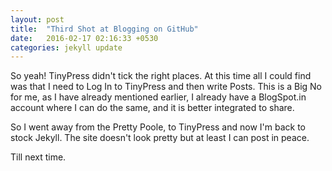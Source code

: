```yaml
---
layout: post
title:  "Third Shot at Blogging on GitHub"
date:   2016-02-17 02:16:33 +0530
categories: jekyll update
---
```


So yeah!
TinyPress didn't tick the right places.
At this time all I could find was that I need to Log In to TinyPress and then
write Posts. This is a Big No for me, as I have already mentioned earlier, I 
already have a BlogSpot.in account where I can do the same, and it is better 
integrated to share.

So I went away from the Pretty Poole, to TinyPress and now I'm back to stock 
Jekyll. The site doesn't look pretty but at least I can post in peace.

Till next time.